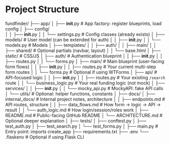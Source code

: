 # Project Structure

fundfinder/
├── app/
│   ├── __init__.py                   # App factory: register blueprints, load config
│   ├── config/                
│   │   ├── __init__.py
│   │   └── settings.py               # Config classes (already exists)
│   ├── models/                       # User model (can be extended for auth)
│   │   ├── __init__.py
│   │   └── models.py                 # Models
│   ├── templates/
│   │   ├── auth/
│   │   ├── main/
│   │   ├── shared/                   # Optional partials (navbar, layout)
│   │   └── base.html
│   ├── static/                       # CSS/JS
│   ├── auth/                         # Authentication blueprint
│   │   ├── __init__.py
│   │   ├── routes.py
│   │   └── forms.py
│   ├── main/                         # Main blueprint (user-facing form flows)
│   │   ├── __init__.py
│   │   ├── routes.py                 # Your current multi-step form routes
│   │   └── forms.py                  # Optional if using WTForms
│   ├── api/                          # API-focused logic
│   │   ├── __init__.py
│   │   ├── routes.py                  # Your existing `/search` route
│   │   └── business_logic.py         # Your real funding logic (not mock)
│   ├── services/
│   │   ├── __init__.py
│   │   └── mocky_api.py              # MockyAPI: fake API calls
│   └── utils/                        # Optional: helper functions, constants 
│
├── docs/
│   ├── internal_docs/                # Internal project notes, architecture
│   │   ├── endpoints.md              # API routes, structure
│   │   ├── data_flows.md             # How form → logic → API → result
│   │   └── auth_logic.md             # How login/session/roles work
│   ├── README.md                     # Public-facing GitHub README
│   └── ARCHITECTURE.md              # Optional deeper explanation
│
├── tests/
│   ├── conftest.py
│   ├── test_auth.py
│   ├── test_search.py
│   └── test_forms.py
│
├── main.py                           # Entry point: imports create_app
├── requirements.txt
├── .env
└── .flaskenv                         # Optional if using Flask CLI
